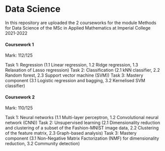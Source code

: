 # Data Science
In this repository are uploaded the 2 courseworks for the module Methods for Data Science of the MSc in Applied Mathematics at Imperial College 2021-2022
#### Coursework 1 
Mark: 112/125 

Task 1: Regression (1.1 Linear regression, 1.2 Ridge regression, 1.3 Relaxation of Lasso regression)
Task 2: Classification (2.1 kNN classifier, 2.2 Random forest, 2.3 Support vector machine (SVM))
Task 3: Mastery component (3.1 Logistic regression and bagging, 3.2 Kernelised SVM classifier)
#### Coursework 2
Mark: 110/125 

Task 1: Neural networks (1.1 Multi-layer perceptron, 1.2 Convolutional neural network (CNN))
Task 2: Unsupervised learning (2.1 Dimensionality reduction and clustering of a subset of the Fashion-MNIST image data, 2.2 Clustering of the feature matrix, 2.3 Graph-based analysis)
Task 3: Mastery component (3.1 Non-Negative Matrix Factorization (NMF) for dimensionality reduction, 3.2 Community detection)
